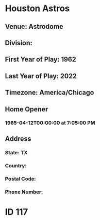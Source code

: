 # Houston Astros
## Venue: Astrodome
## Division: 
## First Year of Play: 1962
## Last Year of Play: 2022
## Timezone: America/Chicago
## Home Opener
### 1965-04-12T00:00:00 at 7:05:00 PM
## Address
### 
### State: TX
### Country: 
### Postal Code: 
### Phone Number: 
# ID 117
